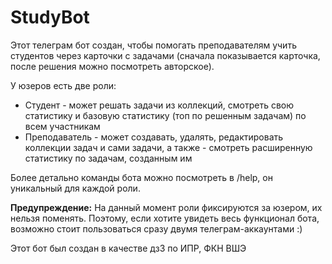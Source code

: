 # StudyBot
Этот телеграм бот создан, чтобы помогать преподавателям учить студентов через карточки с задачами (сначала показывается карточка, после решения можно посмотреть авторское).

У юзеров есть две роли:
- Студент - может решать задачи из коллекций, смотреть свою статистику и базовую статистику (топ по решенным задачам) по всем участникам 
- Преподаватель - может создавать, удалять, редактировать коллекции задач и сами задачи, а также - смотреть расширенную статистику по задачам, созданным им

Более детально команды бота можно посмотреть в /help, он уникальный для каждой роли.

**Предупреждение:** На данный момент роли фиксируются за юзером, их нельзя поменять. Поэтому, если хотите увидеть весь функционал бота, возможно стоит пользоваться сразу двумя телеграм-аккаунтами :)

Этот бот был создан в качестве дз3 по ИПР, ФКН ВШЭ 
